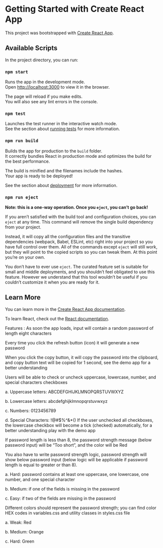 # Getting Started with Create React App

This project was bootstrapped with [Create React App](https://github.com/facebook/create-react-app).

## Available Scripts

In the project directory, you can run:

### `npm start`

Runs the app in the development mode.\
Open [http://localhost:3000](http://localhost:3000) to view it in the browser.

The page will reload if you make edits.\
You will also see any lint errors in the console.

### `npm test`

Launches the test runner in the interactive watch mode.\
See the section about [running tests](https://facebook.github.io/create-react-app/docs/running-tests) for more information.

### `npm run build`

Builds the app for production to the `build` folder.\
It correctly bundles React in production mode and optimizes the build for the best performance.

The build is minified and the filenames include the hashes.\
Your app is ready to be deployed!

See the section about [deployment](https://facebook.github.io/create-react-app/docs/deployment) for more information.

### `npm run eject`

**Note: this is a one-way operation. Once you `eject`, you can’t go back!**

If you aren’t satisfied with the build tool and configuration choices, you can `eject` at any time. This command will remove the single build dependency from your project.

Instead, it will copy all the configuration files and the transitive dependencies (webpack, Babel, ESLint, etc) right into your project so you have full control over them. All of the commands except `eject` will still work, but they will point to the copied scripts so you can tweak them. At this point you’re on your own.

You don’t have to ever use `eject`. The curated feature set is suitable for small and middle deployments, and you shouldn’t feel obligated to use this feature. However we understand that this tool wouldn’t be useful if you couldn’t customize it when you are ready for it.

## Learn More

You can learn more in the [Create React App documentation](https://facebook.github.io/create-react-app/docs/getting-started).

To learn React, check out the [React documentation](https://reactjs.org/).


Features : As soon the app loads, input will contain a random password of length eight characters

Every time you click the refresh button (icon) it will generate a new password

When you click the copy button, it will copy the password into the clipboard, and copy button text will be copied for 1 second, see the demo app for a better understanding

Users will be able to check or uncheck uppercase, lowercase, number, and special characters checkboxes

a. Uppercase letters: ABCDEFGHIJKLMNOPQRSTUVWXYZ

b. Lowercase letters: abcdefghijklmnopqrstuvwxyz

c. Numbers: 0123456789

d. Special Characters: !@#$%^&*()
If the user unchecked all checkboxes, the lowercase checkbox will become a tick (checked) automatically, for a better understanding play with the demo app

If password length is less than 8, the password strength message (below password input) will be “Too short”, and the color will be Red

You also have to write password strength logic, password strength will show below password input (below logic will be applicable if password length is equal to greater or than 8).

a. Hard: password contains at least one uppercase, one lowercase, one number, and one special character

b. Medium: if one of the fields is missing in the password

c. Easy: if two of the fields are missing in the password

Different colors should represent the password strength; you can find color HEX codes in variables.css and utility classes in styles.css file

a. Weak: Red

b. Medium: Orange

c. Hard: Green